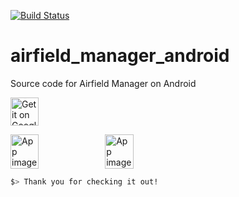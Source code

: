 [![Build Status](https://travis-ci.com/tmillz/airfield_manager_android.svg?branch=master)](https://travis-ci.com/tmillz/airfield_manager_android)
# airfield_manager_android
Source code for Airfield Manager on Android

<a href='https://play.google.com/store/apps/details?id=com.tmillz.airfieldmanagement'><img src='https://drive.google.com/uc?export=view&id=1iAcbc9g-e8n7AO9V0u_FOdTnCUUfeGk9' alt='Get it on Google Play' height='45' /></a>

<div style="display:flex;">
<img alt="App image" src="https://drive.google.com/uc?export=view&id=1DONYyhmCFlHGFGVg5Ukyu_g8k9YwIDuU" width="30%">
<img alt="App image" src="https://drive.google.com/uc?export=view&id=1s7Q1_5T1EyXjYqVGTAJfScOxpdXBTJaR" width="30%">
</div>

  ```bash
  $> Thank you for checking it out!
  ```
